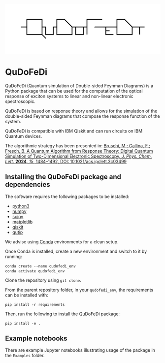 ![Alt text](Image/qudofedi_logo.png?raw=true "Title")
# QuDoFeDi
QuDoFeDi (Quantum simulation of Double-sided Feynman Diagrams) is a Python package that can be used for the computation of the optical response of exciton systems to linear and non-linear electronic spectroscopic.

QuDoFeDi is based on response theory and allows for the simulation of the double-sided Feynman diagrams that compose the response function of the system.

QuDoFeDi is compatible with IBM Qiskit and can run circuits on IBM Quantum devices.

The algorithmic strategy has been presented in:
[Bruschi, M.; Gallina, F.; Fresch, B. A Quantum Algorithm from Response Theory: Digital Quantum Simulation of Two-Dimensional Electronic Spectroscopy. _J. Phys. Chem. Lett._ **2024**, _15_, 1484–1492, DOI: 10.1021/acs.jpclett.3c03499](https://pubs.acs.org/doi/full/10.1021/acs.jpclett.3c03499)

## Installing the QuDoFeDi package and dependencies
The software requires the following packages to be installed:

- [python3](https://www.python.org/)
- [numpy](https://numpy.org/)
- [scipy](https://scipy.org/)
- [matplotlib](https://matplotlib.org/)
- [qiskit](https://qiskit.org/)
- [qutip](https://qutip.org/)

We advise using [Conda](https://www.anaconda.com/products/individual) environments for a clean setup.

Once Conda is installed, create a new environment and switch to it by running:
```
conda create --name qudofedi_env
conda activate qudofedi_env
```

Clone the repository using `git clone`.

From the parent repository folder, in your `qudofedi_env`, the requirements can be installed with:
```
pip install -r requirements
```

Then, run the following to install the QuDoFeDi package:
```
pip install -e .
```

## Example notebooks
There are example Jupyter notebooks illustrating usage of the package in the `Examples` folder.
